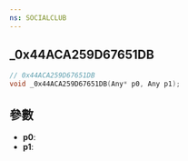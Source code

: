 ```yaml
---
ns: SOCIALCLUB
---
```

## _0x44ACA259D67651DB

```c
// 0x44ACA259D67651DB
void _0x44ACA259D67651DB(Any* p0, Any p1);
```


## 參數
* **p0**: 
* **p1**: 

